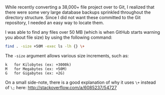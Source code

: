While recently converting a 38,000+ file project over to Git, I realized that there were some very large database backups sprinkled throughout the directory structure. Since I did not want these committed to the Git repository, I needed an easy way to locate them.

I was able to find any files over 50 MB (which is when GitHub starts warning you about file size) by using the following command:

```bash
find . -size +50M -exec ls -lh {} \+
```

The `-size` argument allows various size increments, such as:

```
k   for Kilobytes (ex: +3000k)
M   for Megabytes (ex: +50M)
G   for Gigabytes (ex: +2G)
```

On a small side-note, there is a good explanation of why it uses `\+` instead of `\;` here: http://stackoverflow.com/a/6085237/54727